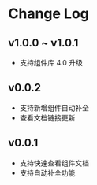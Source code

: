 # Change Log


## v1.0.0 ~ v1.0.1

* 支持组件库 4.0 升级

## v0.0.2

* 支持新增组件自动补全
* 查看文档链接更新


## v0.0.1

* 支持快速查看组件文档
* 支持自动补全功能